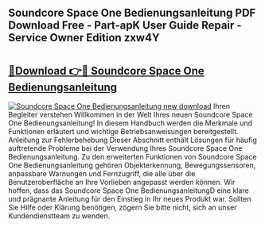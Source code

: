 ## Soundcore Space One Bedienungsanleitung PDF Download Free - Part-apK User Guide Repair - Service Owner Edition zxw4Y

# <h2><a href="http://df1x46.blite.top/?on=Soundcore+Space+One+Bedienungsanleitung">🔗Download 👉🔴 Soundcore Space One Bedienungsanleitung</a></h2>

[![Soundcore Space One Bedienungsanleitung new download](https://i.imgur.com/lujVjoI.png)](http://df1x46.blite.top/?on=Soundcore+Space+One+Bedienungsanleitung)
Ihren Begleiter verstehen Willkommen in der Welt Ihres neuen Soundcore Space One Bedienungsanleitung! In diesem Handbuch werden die Merkmale und Funktionen erläutert und wichtige Betriebsanweisungen bereitgestellt. Anleitung zur Fehlerbehebung Dieser Abschnitt enthält Lösungen für häufig auftretende Probleme bei der Verwendung Ihres Soundcore Space One Bedienungsanleitung. Zu den erweiterten Funktionen von Soundcore Space One Bedienungsanleitung gehören Objekterkennung, Bewegungssensoren, anpassbare Warnungen und Fernzugriff, die alle über die Benutzeroberfläche an Ihre Vorlieben angepasst werden können. Wir hoffen, dass das Soundcore Space One BedienungsanleitungD eine klare und prägnante Anleitung für den Einstieg in Ihr neues Produkt war. Sollten Sie Hilfe oder Klärung benötigen, zögern Sie bitte nicht, sich an unser Kundendienstteam zu wenden.

